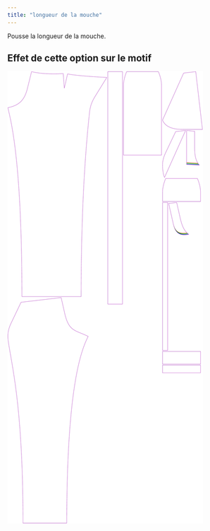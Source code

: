 ```yaml
---
title: "longueur de la mouche"
---
```


Pousse la longueur de la mouche.

## Effet de cette option sur le motif

![Cette image montre l'effet de cette option en superposant plusieurs variantes qui ont une valeur différente pour cette option](charlie_flylength_sample.svg "Effet de cette option sur le modèle")
